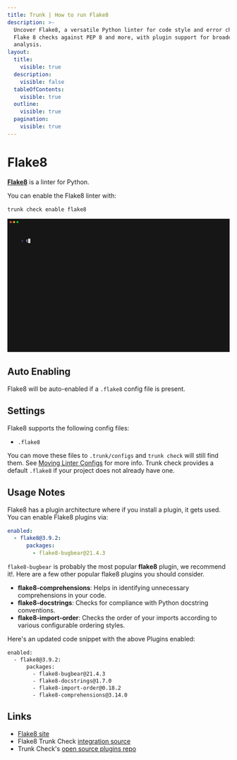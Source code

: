```yaml
---
title: Trunk | How to run Flake8
description: >-
  Uncover Flake8, a versatile Python linter for code style and error checking.
  Flake 8 checks against PEP 8 and more, with plugin support for broader
  analysis.
layout:
  title:
    visible: true
  description:
    visible: false
  tableOfContents:
    visible: true
  outline:
    visible: true
  pagination:
    visible: true
---
```


# Flake8

[**Flake8**](https://flake8.pycqa.org/en/latest/) is a linter for Python.

You can enable the Flake8 linter with:

```shell
trunk check enable flake8
```

![flake8 example output](../../../check/configuration/supported/flake8.gif)

## Auto Enabling

Flake8 will be auto-enabled if a `.flake8` config file is present.

## Settings

Flake8 supports the following config files:

* `.flake8`

You can move these files to `.trunk/configs` and `trunk check` will still find them. See [Moving Linter Configs](../#moving-linter-configs) for more info. Trunk check provides a default `.flake8` if your project does not already have one.

## Usage Notes

Flake8 has a plugin architecture where if you install a plugin, it gets used. You can enable Flake8 plugins via:

```yaml
enabled:
  - flake8@3.9.2:
      packages:
        - flake8-bugbear@21.4.3
```

`flake8-bugbear` is probably the most popular **flake8** plugin, we recommend it!. Here are a few other popular flake8 plugins you should consider.

* **flake8-comprehensions**: Helps in identifying unnecessary comprehensions in your code.
* **flake8-docstrings**: Checks for compliance with Python docstring conventions.
* **flake8-import-order**: Checks the order of your imports according to various configurable ordering styles.

Here's an updated code snippet with the above Plugins enabled:

```undefined
enabled:
  - flake8@3.9.2:
      packages:
        - flake8-bugbear@21.4.3
        - flake8-docstrings@1.7.0
        - flake8-import-order@0.18.2
        - flake8-comprehensions@3.14.0
```

## Links

* [Flake8 site](https://flake8.pycqa.org/en/latest/)
* Flake8 Trunk Check [integration source](https://github.com/trunk-io/plugins/tree/main/linters/flake8)
* Trunk Check's [open source plugins repo](https://github.com/trunk-io/plugins/tree/main)
